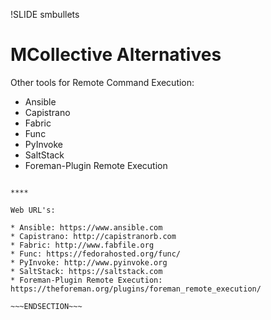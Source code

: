 !SLIDE smbullets
# MCollective Alternatives

Other tools for Remote Command Execution:

* Ansible
* Capistrano
* Fabric
* Func
* PyInvoke
* SaltStack
* Foreman-Plugin Remote Execution

~~~SECTION:handouts~~~

****

Web URL's:

* Ansible: https://www.ansible.com
* Capistrano: http://capistranorb.com
* Fabric: http://www.fabfile.org
* Func: https://fedorahosted.org/func/
* PyInvoke: http://www.pyinvoke.org 
* SaltStack: https://saltstack.com
* Foreman-Plugin Remote Execution: https://theforeman.org/plugins/foreman_remote_execution/

~~~ENDSECTION~~~
